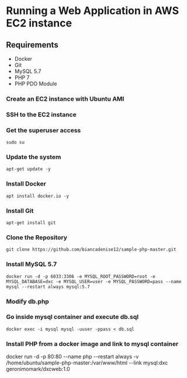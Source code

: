 # Running a Web Application in AWS EC2 instance

## Requirements
- Docker
- Git
- MySQL 5.7
- PHP 7
- PHP PDO Module
### Create an EC2 instance with Ubuntu AMI
### SSH to the EC2 instance
### Get the superuser access
`sudo su`
### Update the system
`apt-get update -y`
### Install Docker
`apt install docker.io -y`
### Install Git
`apt-get install git`
### Clone the Repository
`git clone https://github.com/biancadenise12/sample-php-master.git`
### Install MySQL 5.7
`docker run -d -p 6033:3306 -e MYSQL_ROOT_PASSWORD=root -e MYSQL_DATABASE=dxc -e MYSQL_USER=user -e MYSQL_PASSWORD=pass --name mysql --restart always mysql:5.7`
### Modify db.php
### Go inside mysql container and execute db.sql
`docker exec -i mysql mysql -uuser -ppass < db.sql`
### Install PHP from a docker image and link to mysql container
docker run -d -p 80:80 --name php --restart always -v /home/ubuntu/sample-php-master:/var/www/html --link mysql:dxc geronimomark/dxcweb:1.0
